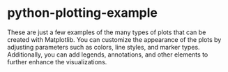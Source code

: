 # python-plotting-example

These are just a few examples of the many types of plots that can be created with Matplotlib. You can customize the appearance of the plots by adjusting parameters such as colors, line styles, and marker types. Additionally, you can add legends, annotations, and other elements to further enhance the visualizations.
